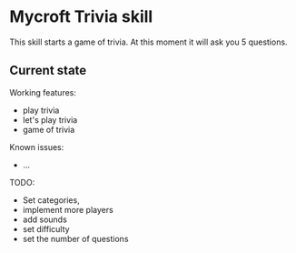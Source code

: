 # Mycroft Trivia skill

This skill starts a game of trivia. At this moment it will ask you 5 questions.

## Current state

Working features:
- play trivia
- let's play trivia
- game of trivia

Known issues:
 - ...

TODO:
 - Set categories, 
 - implement more players
 - add sounds
 - set difficulty 
 - set the number of questions
